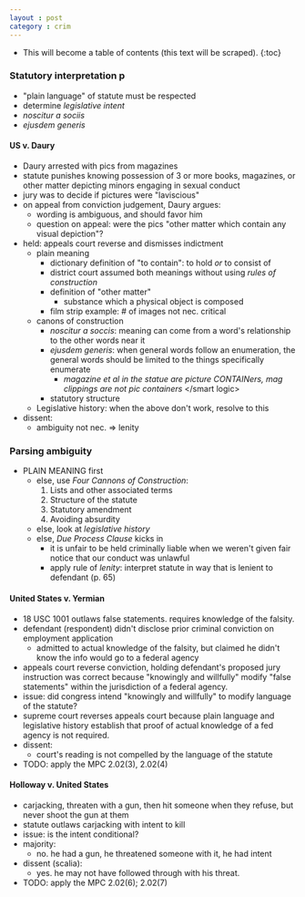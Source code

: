 ```yaml
---
layout : post
category : crim
---
```


* This will become a table of contents (this text will be scraped).
{:toc}

### Statutory interpretation p 
- "plain language" of statute must be respected
- determine *legislative intent*
- *noscitur a sociis*
- *ejusdem generis*

#### US v. Daury
- Daury arrested with pics from magazines
- statute punishes knowing possession of 3 or more books, magazines, or other matter depicting minors engaging in sexual conduct
- jury was to decide if pictures were "laviscious"
- on appeal from conviction judgement, Daury argues:
	- wording is ambiguous, and should favor him
	- question on appeal: were the pics "other matter which contain any visual depiction"?
- held: appeals court reverse and dismisses indictment
	- plain meaning
		- dictionary definition of "to contain": to hold *or* to consist of
		- district court assumed both meanings without using *rules of construction*
		- definition of "other matter"
			- substance which a physical object is composed
		- film strip example: # of images not nec. critical
	- canons of construction
		- *noscitur a soccis*: meaning can come from a word's relationship to the other words near it
		- *ejusdem generis*: when general words follow an enumeration, the general words should be limited to the things specifically enumerate
			- *magazine et al in the statue are picture CONTAINers, mag clippings are not pic containers* &lt;/smart logic>
		- statutory structure
	- Legislative history: when the above don't work, resolve to this
- dissent:
	- ambiguity not nec. => lenity

### Parsing ambiguity	
- PLAIN MEANING first
	- else, use *Four Cannons of Construction*:
		1. Lists and other associated terms
		2. Structure of the statute
		3. Statutory amendment
		4. Avoiding absurdity
	- else, look at *legislative history*
	- else, *Due Process Clause* kicks in
		- it is unfair to be held criminally liable when we weren't given fair notice that our conduct was unlawful
		- apply rule of *lenity*: interpret statute in way that is lenient to defendant (p. 65)

#### United States v. Yermian
- 18 USC 1001 outlaws false statements. requires knowledge of the falsity.
- defendant (respondent) didn't disclose prior criminal conviction on employment application
	- admitted to actual knowledge of the falsity, but claimed he didn't know the info would go to a federal agency
- appeals court reverse conviction, holding defendant's proposed jury instruction was correct because "knowingly and willfully" modify "false statements" within the jurisdiction of a federal agency.
- issue: did congress intend "knowingly and willfully" to modify language of the statute?
- supreme court reverses appeals court because plain language and legislative history establish that proof of actual knowledge of a fed agency is not required.
- dissent:
	- court's reading is not compelled by the language of the statute
- TODO: apply the MPC 2.02(3), 2.02(4)

#### Holloway v. United States
- carjacking, threaten with a gun, then hit someone when they refuse, but never shoot the gun at them
- statute outlaws carjacking with intent to kill
- issue: is the intent conditional?
- majority:
	- no. he had a gun, he threatened someone with it, he had intent
- dissent (scalia):
	- yes. he may not have followed through with his threat.
- TODO: apply the MPC 2.02(6); 2.02(7)
